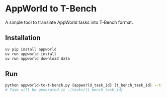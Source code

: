 # AppWorld to T-Bench

A simple tool to translate AppWorld tasks into T-Bench format.

## Installation

```bash
uv pip install appworld
uv run appworld install
uv run appworld download data
```

## Run

```bash
python appworld-to-t-bench.py {appworld_task_id} {t_bench_task_id} --t-bench-directory .
# Task will be generated in ./tasks/{t_bench_task_id}
```
